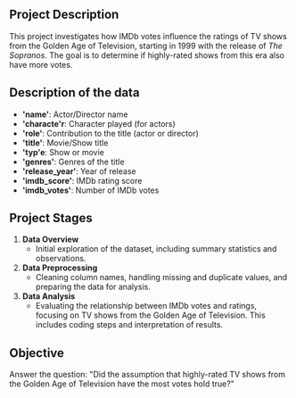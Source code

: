 ## Project Description
This project investigates how IMDb votes influence the ratings of TV shows from the Golden Age of Television, starting in 1999 with the release of *The Sopranos*. The goal is to determine if highly-rated shows from this era also have more votes.

## Description of the data
- **'name'**: Actor/Director name
- **'characte'r**: Character played (for actors)
- **'role'**: Contribution to the title (actor or director)
- **'title'**: Movie/Show title
- **'typ'e**: Show or movie
- **'genres'**: Genres of the title
- **'release_year'**: Year of release
- **'imdb_score'**: IMDb rating score
- **'imdb_votes'**: Number of IMDb votes

## Project Stages
1. **Data Overview**
   - Initial exploration of the dataset, including summary statistics and observations.
2. **Data Preprocessing**
   - Cleaning column names, handling missing and duplicate values, and preparing the data for analysis.
3. **Data Analysis**
   - Evaluating the relationship between IMDb votes and ratings, focusing on TV shows from the Golden Age of Television. This includes coding steps and interpretation of results.

## Objective
Answer the question: "Did the assumption that highly-rated TV shows from the Golden Age of Television have the most votes hold true?"
